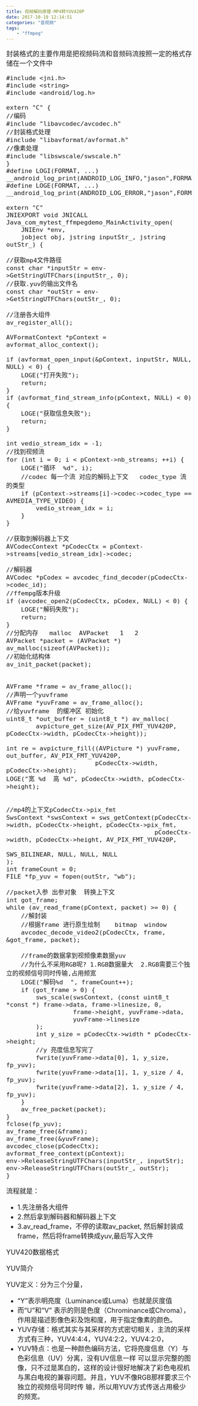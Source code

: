 ```yaml
---
title: 视频解码原理-MP4转YUV420P
date: 2017-10-10 12:14:51
categories: "音视频"
tags:
	- "ffmpeg"
---
```


<font size=4>

封装格式的主要作用是把视频码流和音频码流按照一定的格式存储在一个文件中



	#include <jni.h>
	#include <string>
	#include <android/log.h>

	extern "C" {
	//编码
	#include "libavcodec/avcodec.h"
	//封装格式处理
	#include "libavformat/avformat.h"
	//像素处理
	#include "libswscale/swscale.h"
	}
	#define LOGI(FORMAT, ...) __android_log_print(ANDROID_LOG_INFO,"jason",FORMAT,##__VA_ARGS__);
	#define LOGE(FORMAT, ...) __android_log_print(ANDROID_LOG_ERROR,"jason",FORMAT,##__VA_ARGS__);

	extern "C"
	JNIEXPORT void JNICALL
	Java_com_mytest_ffmpegdemo_MainActivity_open(
        JNIEnv *env,
        jobject obj, jstring inputStr_, jstring outStr_) {

    //获取mp4文件路径
    const char *inputStr = env->GetStringUTFChars(inputStr_, 0);
    //获取.yuv的输出文件名
    const char *outStr = env->GetStringUTFChars(outStr_, 0);
    
    //注册各大组件
    av_register_all();

    AVFormatContext *pContext = avformat_alloc_context();

    if (avformat_open_input(&pContext, inputStr, NULL, NULL) < 0) {
        LOGE("打开失败");
        return;
    }
    if (avformat_find_stream_info(pContext, NULL) < 0) {
        LOGE("获取信息失败");
        return;
    }

    int vedio_stream_idx = -1;
    //找到视频流
    for (int i = 0; i < pContext->nb_streams; ++i) {
        LOGE("循环  %d", i);
        //codec 每一个流 对应的解码上下文   codec_type 流的类型
        if (pContext->streams[i]->codec->codec_type == AVMEDIA_TYPE_VIDEO) {
            vedio_stream_idx = i;
        }
    }

    //获取到解码器上下文
    AVCodecContext *pCodecCtx = pContext->streams[vedio_stream_idx]->codec;

    //解码器
    AVCodec *pCodex = avcodec_find_decoder(pCodecCtx->codec_id);
    //ffempg版本升级
    if (avcodec_open2(pCodecCtx, pCodex, NULL) < 0) {
        LOGE("解码失败");
        return;
    }
    //分配内存   malloc  AVPacket   1   2
    AVPacket *packet = (AVPacket *) av_malloc(sizeof(AVPacket));
    //初始化结构体
    av_init_packet(packet);


    AVFrame *frame = av_frame_alloc();
    //声明一个yuvframe
    AVFrame *yuvFrame = av_frame_alloc();
    //给yuvframe  的缓冲区 初始化
    uint8_t *out_buffer = (uint8_t *) av_malloc(
            avpicture_get_size(AV_PIX_FMT_YUV420P, pCodecCtx->width, pCodecCtx->height));

    int re = avpicture_fill((AVPicture *) yuvFrame, out_buffer, AV_PIX_FMT_YUV420P,
                            pCodecCtx->width, pCodecCtx->height);
    LOGE("宽 %d  高 %d", pCodecCtx->width, pCodecCtx->height);


    //mp4的上下文pCodecCtx->pix_fmt
    SwsContext *swsContext = sws_getContext(pCodecCtx->width, pCodecCtx->height, pCodecCtx->pix_fmt,
                                            pCodecCtx->width, pCodecCtx->height, AV_PIX_FMT_YUV420P,
                                            SWS_BILINEAR, NULL, NULL, NULL
    );
    int frameCount = 0;
    FILE *fp_yuv = fopen(outStr, "wb");

    //packet入参 出参对象  转换上下文
    int got_frame;
    while (av_read_frame(pContext, packet) >= 0) {
        //解封装
        //根据frame 进行原生绘制    bitmap  window
        avcodec_decode_video2(pCodecCtx, frame, &got_frame, packet);

        //frame的数据拿到视频像素数据yuv
        //为什么不采用RGB呢? 1.RGB数据量大  2.RGB需要三个独立的视频信号同时传输,占用频宽
        LOGE("解码%d  ", frameCount++);
        if (got_frame > 0) {
            sws_scale(swsContext, (const uint8_t *const *) frame->data, frame->linesize, 0,
                      frame->height, yuvFrame->data,
                      yuvFrame->linesize
            );
            int y_size = pCodecCtx->width * pCodecCtx->height;
            //y 亮度信息写完了
            fwrite(yuvFrame->data[0], 1, y_size, fp_yuv);
            fwrite(yuvFrame->data[1], 1, y_size / 4, fp_yuv);
            fwrite(yuvFrame->data[2], 1, y_size / 4, fp_yuv);
        }
        av_free_packet(packet);
    }
    fclose(fp_yuv);
    av_frame_free(&frame);
    av_frame_free(&yuvFrame);
    avcodec_close(pCodecCtx);
    avformat_free_context(pContext);
    env->ReleaseStringUTFChars(inputStr_, inputStr);
    env->ReleaseStringUTFChars(outStr_, outStr);
	}
	

流程就是：

* 1.先注册各大组件
* 2.然后拿到解码器和解码器上下文
* 3.av_read_frame，不停的读取av_packet, 然后解封装成frame，然后将frame转换成yuv,最后写入文件



YUV420数据格式

YUV简介

YUV定义：分为三个分量，

* “Y”表示明亮度（Luminance或Luma）也就是灰度值
* 而“U”和“V” 表示的则是色度（Chrominance或Chroma），作用是描述影像色彩及饱和度，用于指定像素的颜色。
* YUV存储：格式其实与其采样的方式密切相关，主流的采样方式有三种，YUV4:4:4，YUV4:2:2，YUV4:2:0，
* YUV特点：也是一种颜色编码方法，它将亮度信息（Y）与色彩信息（UV）分离，没有UV信息一样 可以显示完整的图像，只不过是黑白的，这样的设计很好地解决了彩色电视机与黑白电视的兼容问题。并且，YUV不像RGB那样要求三个独立的视频信号同时传 输，所以用YUV方式传送占用极少的频宽。


	


